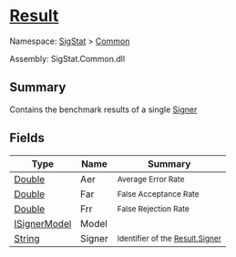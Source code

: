 # [Result](./Result.md)

Namespace: [SigStat]() > [Common](./README.md)

Assembly: SigStat.Common.dll

## Summary
Contains the benchmark results of a single [Signer](https://github.com/hargitomi97/sigstat/blob/master/docs/md/SigStat/Common/Signer.md)

## Fields

| Type | Name | Summary | 
| --- | --- | --- | 
| [Double](https://docs.microsoft.com/en-us/dotnet/api/System.Double) | Aer | <sub>Average Error Rate</sub> | 
| [Double](https://docs.microsoft.com/en-us/dotnet/api/System.Double) | Far | <sub>False Acceptance Rate</sub> | 
| [Double](https://docs.microsoft.com/en-us/dotnet/api/System.Double) | Frr | <sub>False Rejection Rate</sub> | 
| [ISignerModel](./Pipeline/ISignerModel.md) | Model | <sub></sub> | 
| [String](https://docs.microsoft.com/en-us/dotnet/api/System.String) | Signer | <sub>Identifier of the [Result.Signer](https://github.com/hargitomi97/sigstat/blob/master/docs/md/SigStat/Common/Result.md)</sub> | 


